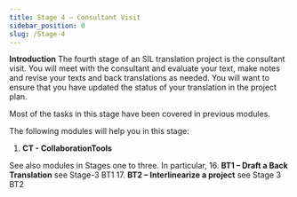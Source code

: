 ```yaml
---
title: Stage 4 – Consultant Visit
sidebar_position: 0
slug: /Stage-4
---
```




**Introduction**
The fourth stage of an SIL translation project is the consultant visit. You will meet with the consultant and evaluate your text, make notes and revise your texts and back translations as needed. You will want to ensure that you have updated the status of your translation in the project plan.


Most of the tasks in this stage have been covered in previous modules.


The following modules will help you in this stage:

1. **CT - CollaborationTools**

See also modules in Stages one to three. In particular,
16. **BT1 – Draft a Back Translation** see Stage-3 BT1
17. **BT2 – Interlinearize a project** see Stage 3 BT2

